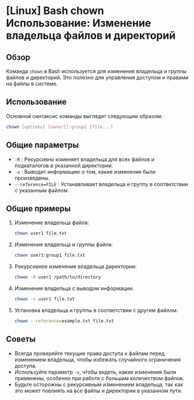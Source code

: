# [Linux] Bash chown Использование: Изменение владельца файлов и директорий

## Обзор
Команда `chown` в Bash используется для изменения владельца и группы файлов и директорий. Это полезно для управления доступом и правами на файлы в системе.

## Использование
Основной синтаксис команды выглядит следующим образом:

```bash
chown [options] [owner][:group] [file...]
```

## Общие параметры
- `-R` : Рекурсивно изменяет владельца для всех файлов и подкаталогов в указанной директории.
- `-v` : Выводит информацию о том, какие изменения были произведены.
- `--reference=FILE` : Устанавливает владельца и группу в соответствии с указанным файлом.

## Общие примеры
1. Изменение владельца файла:
   ```bash
   chown user1 file.txt
   ```

2. Изменение владельца и группы файла:
   ```bash
   chown user1:group1 file.txt
   ```

3. Рекурсивное изменение владельца директории:
   ```bash
   chown -R user1 /path/to/directory
   ```

4. Изменение владельца с выводом информации:
   ```bash
   chown -v user1 file.txt
   ```

5. Установка владельца и группы в соответствии с другим файлом:
   ```bash
   chown --reference=example.txt file.txt
   ```

## Советы
- Всегда проверяйте текущие права доступа к файлам перед изменением владельца, чтобы избежать случайного ограничения доступа.
- Используйте параметр `-v`, чтобы видеть, какие изменения были применены, особенно при работе с большим количеством файлов.
- Будьте осторожны с рекурсивным изменением владельца, так как это может повлиять на все файлы и директории в указанном пути.